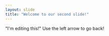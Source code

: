 ```yaml
---
layout: slide
title: "Welcome to our second slide!"
---
```

"I'm editing this!"
Use the left arrow to go back!
